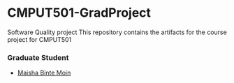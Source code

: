 # CMPUT501-GradProject
Software Quality project
This repository contains the artifacts for the course project for CMPUT501
### Graduate Student
 - [Maisha Binte Moin]()
